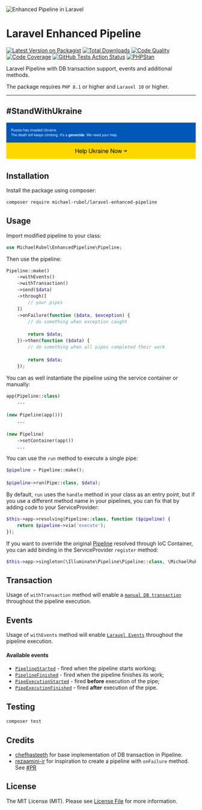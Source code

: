 ![Enhanced Pipeline in Laravel](https://user-images.githubusercontent.com/37669560/183900755-de9856b2-012e-4a56-a99f-dd46d70538be.png)

# Laravel Enhanced Pipeline
[![Latest Version on Packagist](https://img.shields.io/packagist/v/michael-rubel/laravel-enhanced-pipeline.svg?style=flat-square&logo=packagist)](https://packagist.org/packages/michael-rubel/laravel-enhanced-pipeline)
[![Total Downloads](https://img.shields.io/packagist/dt/michael-rubel/laravel-enhanced-pipeline.svg?style=flat-square&logo=packagist)](https://packagist.org/packages/michael-rubel/laravel-enhanced-pipeline)
[![Code Quality](https://img.shields.io/scrutinizer/quality/g/michael-rubel/laravel-enhanced-pipeline.svg?style=flat-square&logo=scrutinizer)](https://scrutinizer-ci.com/g/michael-rubel/laravel-enhanced-pipeline/?branch=main)
[![Code Coverage](https://img.shields.io/scrutinizer/coverage/g/michael-rubel/laravel-enhanced-pipeline.svg?style=flat-square&logo=scrutinizer)](https://scrutinizer-ci.com/g/michael-rubel/laravel-enhanced-pipeline/?branch=main)
[![GitHub Tests Action Status](https://img.shields.io/github/actions/workflow/status/michael-rubel/laravel-enhanced-pipeline/run-tests.yml?branch=main&style=flat-square&label=tests&logo=github)](https://github.com/michael-rubel/laravel-enhanced-pipeline/actions)
[![PHPStan](https://img.shields.io/github/actions/workflow/status/michael-rubel/laravel-enhanced-pipeline/phpstan.yml?branch=main&style=flat-square&label=larastan&logo=laravel)](https://github.com/michael-rubel/laravel-enhanced-pipeline/actions)

Laravel Pipeline with DB transaction support, events and additional methods.

The package requires `PHP 8.1` or higher and `Laravel 10` or higher.

---

## #StandWithUkraine
[![SWUbanner](https://raw.githubusercontent.com/vshymanskyy/StandWithUkraine/main/banner2-direct.svg)](https://github.com/vshymanskyy/StandWithUkraine/blob/main/docs/README.md)

## Installation
Install the package using composer:
```bash
composer require michael-rubel/laravel-enhanced-pipeline
```

## Usage
Import modified pipeline to your class:
```php
use MichaelRubel\EnhancedPipeline\Pipeline;
```

Then use the pipeline:
```php
Pipeline::make()
    ->withEvents()
    ->withTransaction()
    ->send($data)
    ->through([
        // your pipes
    ])
    ->onFailure(function ($data, $exception) {
        // do something when exception caught

        return $data;
    })->then(function ($data) {
        // do something when all pipes completed their work

        return $data;
    });
```

You can as well instantiate the pipeline using the service container or manually:
```php
app(Pipeline::class)
    ...

(new Pipeline(app()))
    ...

(new Pipeline)
    ->setContainer(app())
    ...
```

You can use the `run` method to execute a single pipe:
```php
$pipeline = Pipeline::make();

$pipeline->run(Pipe::class, $data);
```

By default, `run` uses the `handle` method in your class as an entry point, but if you use a different method name in your pipelines, you can fix that by adding code to your ServiceProvider:
```php
$this->app->resolving(Pipeline::class, function ($pipeline) {
    return $pipeline->via('execute');
});
```

If you want to override the original [Pipeline](https://github.com/laravel/framework/blob/9.x/src/Illuminate/Pipeline/Pipeline.php) resolved through IoC Container, you can add binding in the ServiceProvider `register` method:
```php
$this->app->singleton(\Illuminate\Pipeline\Pipeline::class, \MichaelRubel\EnhancedPipeline\Pipeline::class);
```

## Transaction
Usage of `withTransaction` method will enable a [`manual DB transaction`](https://laravel.com/docs/9.x/database#manually-using-transactions) throughout the pipeline execution.

## Events
Usage of `withEvents` method will enable [`Laravel Events`](https://laravel.com/docs/9.x/events#introduction) throughout the pipeline execution.

#### Available events
- [`PipelineStarted`](https://github.com/michael-rubel/laravel-enhanced-pipeline/blob/main/src/Events/PipelineStarted.php) - fired when the pipeline starts working;
- [`PipelineFinished`](https://github.com/michael-rubel/laravel-enhanced-pipeline/blob/main/src/Events/PipelineFinished.php) - fired when the pipeline finishes its work;
- [`PipeExecutionStarted`](https://github.com/michael-rubel/laravel-enhanced-pipeline/blob/main/src/Events/PipeExecutionStarted.php) - fired **before** execution of the pipe;
- [`PipeExecutionFinished`](https://github.com/michael-rubel/laravel-enhanced-pipeline/blob/main/src/Events/PipeExecutionFinished.php) - fired **after** execution of the pipe.

## Testing
```bash
composer test
```

## Credits
- [chefhasteeth](https://github.com/chefhasteeth) for base implementation of DB transaction in Pipeline.
- [rezaamini-ir](https://github.com/rezaamini-ir) for inspiration to create a pipeline with `onFailure` method. See [#PR](https://github.com/laravel/framework/pull/42634)

## License
The MIT License (MIT). Please see [License File](LICENSE.md) for more information.
